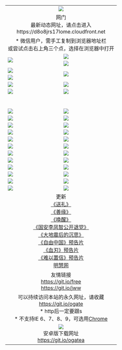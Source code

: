 ﻿<table>
  <tr></tr>
  <tr><td colspan=2 align=center><img src="https://cloud.githubusercontent.com/assets/11880933/13434984/f430fae2-e012-11e5-814f-c2df1e82b247.jpg" /></td></tr>
  <tr><td colspan=2 align=center>网门<br>最新动态网址，请点击进入
<br>https://d8o8jrs17lome.cloudfront.net
    </td>
  </tr>
  <tr>
    <td colspan=2 align=center>* 微信用户，需手工复制到浏览器地址栏<br>或尝试点击右上角三个点，选择在浏览器中打开
    <!--br>* IE6打开动态网址须在选项中勾选TLS 1.0--></td>
  </tr>
  <tr>
    <td rowspan=2><a href="https://d8o8jrs17lome.cloudfront.net/ogUP.aspx?name=11DKC.mp4&list=11DKC" target="_blank"><img src="https://d8o8jrs17lome.cloudfront.net/Up/11DKC1.jpg" /></a></td> 
    <td><div><a href="https://d8o8jrs17lome.cloudfront.net/ogUP.aspx?name=LRWS.mp4&list=LRWS" target="_blank"><img src="https://d8o8jrs17lome.cloudfront.net/Up/LRWS.jpg" /></a></td>
   </tr>
  <tr>
    <td><a href="https://d8o8jrs17lome.cloudfront.net/ogNiceVedio.aspx" target="_blank"><img src="https://d8o8jrs17lome.cloudfront.net/Up/11TGKDY.jpg" /></a></td>
  </tr>
  <tr>
    <td><a href="https://d8o8jrs17lome.cloudfront.net/ogUP.aspx?name=JQR.mp4&count=2" target="_blank"><img src="https://d8o8jrs17lome.cloudfront.net/Up/JQR.jpg" /></a></td>   
    <td rowspan=2><a href="https://d8o8jrs17lome.cloudfront.net/ogUP.aspx?name=JP.mp4&count=9" target="_blank"><img src="https://d8o8jrs17lome.cloudfront.net/Up/JP.jpg" /></td>
  </tr>
  <tr>
    <td><a href="https://d8o8jrs17lome.cloudfront.net/ogUP.aspx?name=WH.mp4" target="_blank"><img src="https://d8o8jrs17lome.cloudfront.net/Up/WH.jpg" /></a></td>
  </tr>
  <tr>
    <td><a href="https://d8o8jrs17lome.cloudfront.net/ogUP.aspx?name=SSZJ.mp4&list=SSZJ" target="_blank"><img src="https://d8o8jrs17lome.cloudfront.net/Up/SSZJ.jpg" /></a></td>
    <td><a href="https://d8o8jrs17lome.cloudfront.net/ogUP.aspx?name=WLSH.mp4&count=2" target="_blank"><img src="https://d8o8jrs17lome.cloudfront.net/Up/WLSH.jpg" /></a</td>
  </tr>
  <tr>
    <td><a href="https://d8o8jrs17lome.cloudfront.net/ogUP.aspx?name=ZY.mp4&count=2015|16" target="_blank"><img src="https://d8o8jrs17lome.cloudfront.net/Up/ZY.jpg" /></a</td>
    <td><a href="https://d8o8jrs17lome.cloudfront.net/ogUP.aspx?name=XTFY.mp4&count=B|2,A|24" target="_blank"><img src="https://d8o8jrs17lome.cloudfront.net/Up/XTFY.jpg" /></a></td>
  </tr>
  <tr height="40">
  </tr>
  <tr>
    <td><a href="https://d8o8jrs17lome.cloudfront.net/ogUP.aspx?name=4EE/QQ.mp4&list=4EEQQ" target="_blank"><img src="https://d8o8jrs17lome.cloudfront.net/Up/4EE/QQ0.jpg"/></a></td>
    <td><a href="https://d8o8jrs17lome.cloudfront.net/ogUP.aspx?name=4EE/HQ.mp4&list=4EEHQ" target="_blank"><img src="https://d8o8jrs17lome.cloudfront.net/Up/4EE/HQ0.jpg"/></a></td>
  </tr>
  <tr>
    <td><a href="https://d8o8jrs17lome.cloudfront.net/ogUP.aspx?name=4EE/ZG.mp4&list=4EEZG" target="_blank"><img src="https://d8o8jrs17lome.cloudfront.net/Up/4EE/ZG0.jpg"/></a></td>
    <td><a href="https://d8o8jrs17lome.cloudfront.net/ogUP.aspx?name=4EE/DJ.mp4&list=4EEDJ" target="_blank"><img src="https://d8o8jrs17lome.cloudfront.net/Up/4EE/DJ0.jpg"/></a></td>
  </tr>
  <tr>
    <td><a href="https://d8o8jrs17lome.cloudfront.net/ogUP.aspx?name=4EE/GX.mp4&list=4EEGX" target="_blank"><img src="https://d8o8jrs17lome.cloudfront.net/Up/4EE/GX0.jpg"/></a></td>
    <td><a href="https://d8o8jrs17lome.cloudfront.net/ogUP.aspx?name=4EE/HD.mp4&list=4EEHD" target="_blank"><img src="https://d8o8jrs17lome.cloudfront.net/Up/4EE/HD0.jpg"/></a></td>
  </tr>
  <tr>
    <td><a href="https://d8o8jrs17lome.cloudfront.net/ogUP.aspx?name=4EE/TX.mp4&list=4EETX" target="_blank"><img src="https://d8o8jrs17lome.cloudfront.net/Up/4EE/TX0.jpg"/></a></td>
    <td><a href="https://d8o8jrs17lome.cloudfront.net/ogUP.aspx?name=4EE/WZ.mp4&list=4EEWZ" target="_blank"><img src="https://d8o8jrs17lome.cloudfront.net/Up/4EE/WZ0.jpg"/></a></td>
  </tr>
  <tr>
    <td><a href="https://d8o8jrs17lome.cloudfront.net/onUP.aspx?name=https://d1ni6yqhqrtjo7.cloudfront.net/" target="_blank"><img src="https://d8o8jrs17lome.cloudfront.net/Up/0DTW.jpg"/></a></td>
    <td><a href="https://d8o8jrs17lome.cloudfront.net/onUP.aspx?name=https://d240ns8up8earz.cloudfront.net/acenter/" target="_blank"><img src="https://d8o8jrs17lome.cloudfront.net/Up/0TDW.jpg" /></a></td>
  </tr>
  <tr>
    <td><a href="https://d8o8jrs17lome.cloudfront.net/onUP.aspx?name=https://d4508d6vomz2p.cloudfront.net/gb/nsc413.htm" target="_blank"><img src="https://d8o8jrs17lome.cloudfront.net/Up/0DJY.jpg" /></a></td>
    <td><a href="https://d8o8jrs17lome.cloudfront.net/onUP.aspx?name=https://d4apjbhkuxer1.cloudfront.net/xtr/gb/prog204.html" target="_blank"><img src="https://d8o8jrs17lome.cloudfront.net/Up/0XTR.jpg" /></a></td>
  </tr>
  <tr>
    <td><a href="https://d8o8jrs17lome.cloudfront.net/onUP.aspx?name=https://d3aj00iefsmfgc.cloudfront.net/" target="_blank"><img src="https://d8o8jrs17lome.cloudfront.net/Up/0MHW.jpg" /></a></td>
    <td><a href="https://d8o8jrs17lome.cloudfront.net/onUP.aspx?name=https://d20wz7qt14x5d2.cloudfront.net/" target="_blank"><img src="https://d8o8jrs17lome.cloudfront.net/Up/0ZJW.jpg" /></a></td>
  </tr>
  <tr>
    <td><a href="https://d8o8jrs17lome.cloudfront.net/ogUP.aspx?name=0FG.zip" target="_blank"><img src="https://d8o8jrs17lome.cloudfront.net/Up/0FG.jpg" /></a></td>
    <td><a href="https://d8o8jrs17lome.cloudfront.net/ogUP.aspx?name=0FGA.apk" target="_blank"><img src="https://d8o8jrs17lome.cloudfront.net/Up/0FGA.jpg" /></a></td>
  </tr>
  <tr>
    <td><a href="https://d8o8jrs17lome.cloudfront.net/ogUP.aspx?name=0U.zip" target="_blank"><img src="https://d8o8jrs17lome.cloudfront.net/Up/0U.jpg" /></a></td>
    <td><a href="https://d8o8jrs17lome.cloudfront.net/ogUP.aspx?name=0UA.apk" target="_blank"><img src="https://d8o8jrs17lome.cloudfront.net/Up/0UA.jpg" /></a></td>
  </tr>
  <tr>
    <td><a href="https://d8o8jrs17lome.cloudfront.net/ogUP.aspx?name=0iPPOTV.zip" target="_blank"><img src="https://d8o8jrs17lome.cloudfront.net/Up/0iPPOTV.jpg" /></a></td>
    <td><a href="https://d8o8jrs17lome.cloudfront.net/ogUP.aspx?name=0iNTD.apk" target="_blank"><img src="https://d8o8jrs17lome.cloudfront.net/Up/0iNTD.jpg" /></a></td>
  </tr>
  <tr>
    <td><a href="https://d8o8jrs17lome.cloudfront.net/ogNice.aspx" target="_blank"><img src="https://d8o8jrs17lome.cloudfront.net/Up/0WCYY.jpg" /></a></td>
    <td><a href="https://d8o8jrs17lome.cloudfront.net/onCO.aspx?list=XWPL&mode=" target="_blank"><img src="https://d8o8jrs17lome.cloudfront.net/Up/0WZTT.jpg" /></a></td> 
  </tr>
  <tr>
    <td><a href="https://d8o8jrs17lome.cloudfront.net/ogDY.aspx" target="_blank"><img src="https://d8o8jrs17lome.cloudfront.net/Up/0FK.jpg" /></a></td>
    <td><a href="https://d8o8jrs17lome.cloudfront.net/ogST.aspx" target="_blank"><img src="https://d8o8jrs17lome.cloudfront.net/Up/0ST.jpg" /></a></td> 
  </tr>
  <tr>
    <td colspan=2 align=center>更新<br>
      <a href="https://d8o8jrs17lome.cloudfront.net/ogUP.aspx?name=4ESL.mp4" target="_blank">《送礼》</a><br>
      <a href="https://d8o8jrs17lome.cloudfront.net/ogUP.aspx?name=4ESY.mp4" target="_blank">《善缘》</a><br>
      <a href="https://d8o8jrs17lome.cloudfront.net/ogUP.aspx?name=4EHX.mp4" target="_blank">《唤醒》</a><br>
      <a href="https://d8o8jrs17lome.cloudfront.net/ogUP.aspx?name=4LFZ.mp4" target="_blank">《国安李凤智公开退党》</a><br>
      <a href="https://d8o8jrs17lome.cloudfront.net/ogUP.aspx?name=4DDZHDCS.mp4" target="_blank">《大地震后的沉思》</a><br>
      <a href="https://d8o8jrs17lome.cloudfront.net/ogUP.aspx?name=11ZYZG0.mp4" target="_blank">《自由中国》预告片</a><br>
      <a href="https://d8o8jrs17lome.cloudfront.net/ogUP.aspx?name=11XR.mp4" target="_blank">《血刃》预告片</a><br>
      <a href="https://d8o8jrs17lome.cloudfront.net/ogUP.aspx?name=11NYZX.mp4&count=2" target="_blank">《难以置信》预告片</a><br>
      <a href="https://d8o8jrs17lome.cloudfront.net/onUP.aspx?name=https://www.minghui.org/" target="_blank">明慧网</a>
    </td>
  </tr>
  <tr>
    <td colspan=2 align=center>友情链接<br>
      <a href="https://git.io/free" target="_blank">https://git.io/free</a><br>
      <a href="https://git.io/jww" target="_blank">https://git.io/jww</a></td>
    </td>
  </tr>
  <tr>
    <td colspan=2 align=center>可以持续访问本站的永久网址，请收藏<br/><a href="https://git.io/ogate" target="_blank">https://git.io/ogate</a><br/>* http后一定要跟s<br/>* 不支持IE 6、7、8、9，可选用<a href="https://d8o8jrs17lome.cloudfront.net/ogUP.aspx?name=0ChromePortable.zip">Chrome</a></td>
  </tr>
  <tr>
    <td colspan=2 align=center><a href="https://d8o8jrs17lome.cloudfront.net/ogUP.aspx?name=0oGate.apk" target="_blank"><img src="https://cloud.githubusercontent.com/assets/11880933/13720399/75e143ee-e842-11e5-9f0a-1421f423c80f.jpg" /></a><br>安卓版下载网址<br><a href="https://git.io/ogatea">https://git.io/ogatea</a></td>
  </tr>
  <!--tr>
    <td colspan=2 align=center>可能失效的动态网址
    </td>
  </tr-->
</table>
